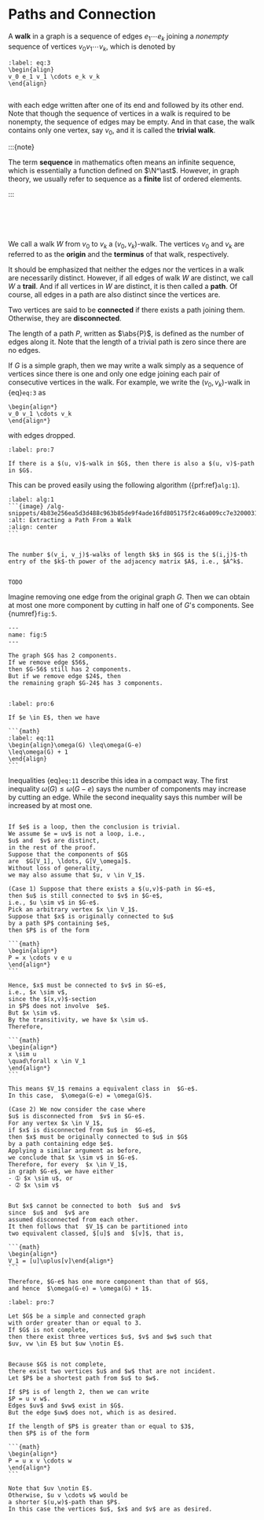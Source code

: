 
```{index} walk in a graph
```
# Paths and Connection

A **walk** in a graph is a sequence of edges $e_1 \cdots e_k$ joining a *nonempty* sequence of vertices $v_0 v_1 \cdots v_k$, which is denoted by

```{math}
:label: eq:3
\begin{align}
v_0 e_1 v_1 \cdots e_k v_k
\end{align}
```

```{index} trivial walk
```

with each edge written after one of its end and followed by its other end. Note that though the sequence of vertices in a walk is required to be nonempty, the sequence of edges may be empty. And in that case, the walk contains only one vertex, say $v_0$, and it is called the **trivial walk**.

:::{note}

The term **sequence** in mathematics often means an infinite sequence, which is essentially a function defined on $\N^\ast$. However, in graph theory, we usually refer to sequence as a **finite** list of ordered elements.

:::

```{index} origin of a walk
```

```{index} terminus of a walk
```

```{index} trail in a graph
```

```{index} path in a graph
```

```{index} connected and disconnected vertices
```

We call a walk $W$ from $v_0$ to $v_k$ a $(v_0, v_k)$-walk. The vertices $v_0$ and $v_k$ are referred to as the **origin** and the **terminus** of that walk, respectively.

It should be emphasized that neither the edges nor the vertices in a walk are necessarily distinct. However, if all edges of walk $W$ are distinct, we call $W$ a **trail**. And if all vertices in $W$ are distinct, it is then called a **path**. Of course, all edges in a path are also distinct since the vertices are.

Two vertices are said to be **connected** if there exists a path joining them. Otherwise, they are **disconnected**.

The length of a path $P$, written as $\abs{P}$, is defined as the number of edges along it. Note that the length of a trivial path is zero since there are no edges.

If $G$ is a simple graph, then we may write a walk simply as a sequence of vertices since there is one and only one edge joining each pair of consecutive vertices in the walk. For example, we write the $(v_0, v_k)$-walk in {eq}`eq:3` as

```{math}
\begin{align*}
v_0 v_1 \cdots v_k
\end{align*}
```

with edges dropped.



````{prf:proposition}
:label: pro:7

If there is a $(u, v)$-walk in $G$, then there is also a $(u, v)$-path in $G$.

````

This can be proved easily using the following algorithm ({prf:ref}`alg:1`).


````{prf:algorithm} Extracting a Path From a Walk
:label: alg:1
```{image} /alg-snippets/4b83e256ea5d3d488c963b85de9f4ade16fd805175f2c46a009cc7e32000318d.png
:alt: Extracting a Path From a Walk
:align: center
```
````

````{prf:proposition}

The number $(v_i, v_j)$-walks of length $k$ in $G$ is the $(i,j)$-th entry of the $k$-th power of the adjacency matrix $A$, i.e., $A^k$.

````

````{prf:proof}

TODO

````

Imagine removing one edge from the original graph $G$.
Then we can obtain at most one more component
by cutting in half one of $G$'s components.
See {numref}`fig:5`.


```{figure} /figures/g-005.png
---
name: fig:5
---

The graph $G$ has 2 components.
If we remove edge $56$,
then $G-56$ still has 2 components.
But if we remove edge $24$, then
the remaining graph $G-24$ has 3 components.


```

````{prf:proposition}
:label: pro:6

If $e \in E$, then we have

```{math}
:label: eq:11
\begin{align}\omega(G) \leq\omega(G-e)
\leq\omega(G) + 1
\end{align}
```

````

Inequalities {eq}`eq:11` describe this idea in a compact way.
The first inequality $\omega(G) \leq \omega(G-e)$
says the number of components may increase by cutting an edge.
While the second inequality says this number will be increased
by at most one.


````{prf:proof}

If $e$ is a loop, then the conclusion is trivial.
We assume $e = uv$ is not a loop, i.e.,
$u$ and  $v$ are distinct,
in the rest of the proof.
Suppose that the components of $G$
are  $G[V_1], \ldots, G[V_\omega]$.
Without loss of generality,
we may also assume that $u, v \in V_1$.

(Case 1) Suppose that there exists a $(u,v)$-path in $G-e$,
then $u$ is still connected to $v$ in $G-e$,
i.e., $u \sim v$ in $G-e$.
Pick an arbitrary vertex $x \in V_1$.
Suppose that $x$ is originally connected to $u$
by a path $P$ containing $e$,
then $P$ is of the form

```{math}
\begin{align*}
P = x \cdots v e u
\end{align*}
```

Hence, $x$ must be connected to $v$ in $G-e$,
i.e., $x \sim v$,
since the $(x,v)$-section
in $P$ does not involve  $e$.
But $x \sim v$.
By the transitivity, we have $x \sim u$.
Therefore,

```{math}
\begin{align*}
x \sim u
\quad\forall x \in V_1
\end{align*}
```

This means $V_1$ remains a equivalent class in  $G-e$.
In this case,  $\omega(G-e) = \omega(G)$.

(Case 2) We now consider the case where
$u$ is disconnected from  $v$ in $G-e$.
For any vertex $x \in V_1$,
if $x$ is disconnected from $u$ in  $G-e$,
then $x$ must be originally connected to $u$ in $G$
by a path containing edge $e$.
Applying a similar argument as before,
we conclude that $x \sim v$ in $G-e$.
Therefore, for every  $x \in V_1$,
in graph $G-e$, we have either
- ➀ $x \sim u$, or
- ➁ $x \sim v$


But $x$ cannot be connected to both  $u$ and  $v$
since  $u$ and  $v$ are
assumed disconnected from each other.
It then follows that  $V_1$ can be partitioned into
two equivalent classed, $[u]$ and  $[v]$, that is,

```{math}
\begin{align*}
V_1 = [u]\uplus[v]\end{align*}
```

Therefore, $G-e$ has one more component than that of $G$,
and hence  $\omega(G-e) = \omega(G) + 1$.

````

````{prf:proposition}
:label: pro:7

Let $G$ be a simple and connected graph
with order greater than or equal to 3.
If $G$ is not complete,
then there exist three vertices $u$, $v$ and $w$ such that
$uv, vw \in E$ but $uw \notin E$.

````

````{prf:proof}

Because $G$ is not complete,
there exist two vertices $u$ and $w$ that are not incident.
Let $P$ be a shortest path from $u$ to $w$.

If $P$ is of length 2, then we can write
$P = u v w$.
Edges $uv$ and $vw$ exist in $G$.
But the edge $uw$ does not, which is as desired.

If the length of $P$ is greater than or equal to $3$,
then $P$ is of the form

```{math}
\begin{align*}
P = u x v \cdots w
\end{align*}
```

Note that $uv \notin E$.
Otherwise, $u v \cdots w$ would be
a shorter $(u,w)$-path than $P$.
In this case the vertices $u$, $x$ and $v$ are as desired.

````
